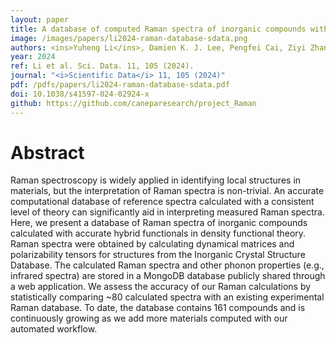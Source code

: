 ```yaml
---
layout: paper
title: A database of computed Raman spectra of inorganic compounds with accurate hybrid functionals
image: /images/papers/li2024-raman-database-sdata.png
authors: <ins>Yuheng Li</ins>, Damien K. J. Lee, Pengfei Cai, Ziyi Zhang, Prashun Gorai, Pieremanuele Canepa*
year: 2024
ref: Li et al. Sci. Data. 11, 105 (2024).
journal: "<i>Scientific Data</i> 11, 105 (2024)"
pdf: /pdfs/papers/li2024-raman-database-sdata.pdf
doi: 10.1038/s41597-024-02924-x
github: https://github.com/caneparesearch/project_Raman
---
```


# Abstract

Raman spectroscopy is widely applied in identifying local structures in materials, but the interpretation of Raman spectra is non-trivial. An accurate computational database of reference spectra calculated with a consistent level of theory can significantly aid in interpreting measured Raman spectra. Here, we present a database of Raman spectra of inorganic compounds calculated with accurate hybrid functionals in density functional theory. Raman spectra were obtained by calculating dynamical matrices and polarizability tensors for structures from the Inorganic Crystal Structure Database. The calculated Raman spectra and other phonon properties (e.g., infrared spectra) are stored in a MongoDB database publicly shared through a web application. We assess the accuracy of our Raman calculations by statistically comparing ~80 calculated spectra with an existing experimental Raman database. To date, the database contains 161 compounds and is continuously growing as we add more materials computed with our automated workflow.
